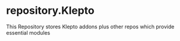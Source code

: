 # repository.Klepto
This Repository stores Klepto addons plus other repos which provide essential modules
